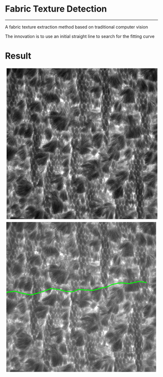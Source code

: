 # Fabric Texture Detection

---

A fabric texture extraction method based on traditional computer vision

The innovation is to use an initial straight line to search for the fitting curve

# Result
![origin](assets/origin.png)    ![result](assets/result.png)

